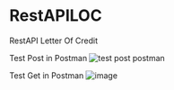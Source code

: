 # RestAPILOC


RestAPI Letter Of Credit


Test Post in Postman
![test post postman](https://user-images.githubusercontent.com/46629919/116888793-11c1a380-ac56-11eb-86f5-0750e8503752.png)



Test Get in Postman
![image](https://user-images.githubusercontent.com/46629919/116889082-5e0ce380-ac56-11eb-9aab-83c2adc1e61f.png)
